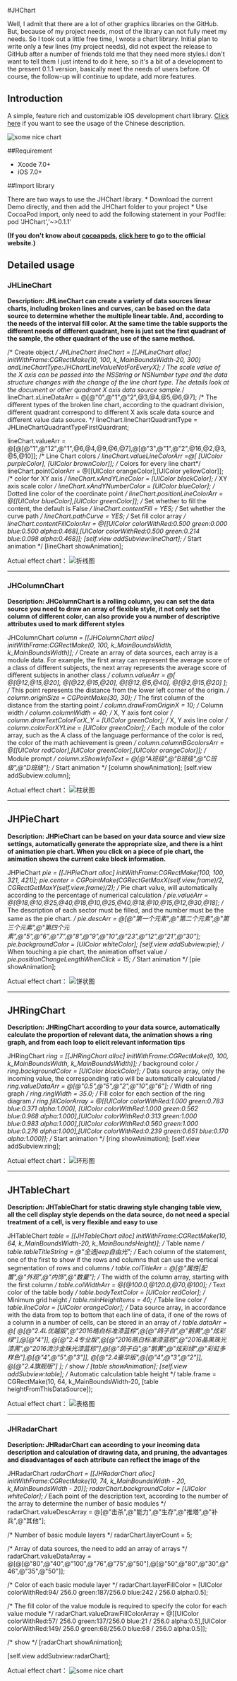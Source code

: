 #JHChart

Well, I admit that there are a lot of other graphics libraries on the GitHub. But, because of my project needs, most of the library can not fully meet my needs. So I took out a little free time, I wrote a chart library. Initial plan to write only a few lines (my project needs), did not expect the release to GitHub after a number of friends told me that they need more styles.I don't want to tell them I just intend to do it here, so it's a bit of a development to the present 0.1.1 version, basically meet the needs of users before. Of course, the follow-up will continue to update, add more features.


## Introduction
A simple, feature rich and customizable iOS development chart library.
[Click here](http://www.jianshu.com/p/a6a14fb2f567) if you want to see the usage of the Chinese description.

![some nice chart](https://raw.githubusercontent.com/China131/JHChart/master/JHChartDemo/GIFResource/look.gif) 

##Requirement
* Xcode 7.0+
* iOS 7.0+

##Import library

There are two ways to use the JHChart library.
* 
Download the current Demo directly, and then add the JHChart folder to your project
* 
Use CocoaPod import, only need to add the following statement in your Podfile:
pod 'JHChart','~>0.1.1'

**(If you don't know about [cocoapods](https://guides.cocoapods.org/), [click here](https://guides.cocoapods.org/) to go to the official website.)**
## Detailed usage

### JHLineChart
**Description: JHLineChart can create a variety of data sources linear charts, including broken lines and curves, can be based on the data source to determine whether the multiple linear table. And, according to the needs of the interval fill color. At the same time the table supports the different needs of different quadrant, here is just set the first quadrant of the sample, the other quadrant of the use of the same method.**

/*     Create object        */
JHLineChart *lineChart = [[JHLineChart alloc] initWithFrame:CGRectMake(10, 100, k_MainBoundsWidth-20, 300) andLineChartType:JHChartLineValueNotForEveryX];
/* The scale value of the X axis can be passed into the NSString or NSNumber type and the data structure changes with the change of the line chart type. The details look at the document or other quadrant X axis data source sample.*/
lineChart.xLineDataArr = @[@"0",@"1",@"2",@3,@4,@5,@6,@7];
/* The different types of the broken line chart, according to the quadrant division, different quadrant correspond to different X axis scale data source and different value data source. */
lineChart.lineChartQuadrantType = JHLineChartQuadrantTypeFirstQuardrant;

lineChart.valueArr = @[@[@"1",@"12",@"1",@6,@4,@9,@6,@7],@[@"3",@"1",@"2",@16,@2,@3,@5,@10]];
/* Line Chart colors */
lineChart.valueLineColorArr =@[ [UIColor purpleColor], [UIColor brownColor]];
/* Colors for every line chart*/
lineChart.pointColorArr = @[[UIColor orangeColor],[UIColor yellowColor]];
/* color for XY axis */
lineChart.xAndYLineColor = [UIColor blackColor];
/* XY axis scale color */
lineChart.xAndYNumberColor = [UIColor blueColor];
/* Dotted line color of the coordinate point */
lineChart.positionLineColorArr = @[[UIColor blueColor],[UIColor greenColor]];
/*        Set whether to fill the content, the default is False         */
lineChart.contentFill = YES;
/*        Set whether the curve path         */
lineChart.pathCurve = YES;
/*        Set fill color array         */
lineChart.contentFillColorArr = @[[UIColor colorWithRed:0.500 green:0.000 blue:0.500 alpha:0.468],[UIColor colorWithRed:0.500 green:0.214 blue:0.098 alpha:0.468]];
[self.view addSubview:lineChart];
/*       Start animation        */
[lineChart showAnimation];

Actual effect chart：
![折线图](https://raw.githubusercontent.com/China131/JHChart/master/JHChartDemo/GIFResource/折线图demo.png)     
***
### JHColumnChart
**Description: JHColumnChart is a rolling column, you can set the data source you need to draw an array of flexible style, it not only set the column of different color, can also provide you a number of descriptive attributes used to mark different styles**


JHColumnChart *column = [[JHColumnChart alloc] initWithFrame:CGRectMake(0, 100, k_MainBoundsWidth, k_MainBoundsWidth)];
/*        Create an array of data sources, each array is a module data. For example, the first array can represent the average score of a class of different subjects, the next array represents the average score of different subjects in another class        */
column.valueArr = @[
@[@12,@15,@20],
@[@22,@15,@20],
@[@12,@5,@40],
@[@2,@15,@20]
];
/*       This point represents the distance from the lower left corner of the origin.         */
column.originSize = CGPointMake(30, 30);
/*    The first column of the distance from the starting point     */
column.drawFromOriginX = 10;
/*        Column width         */
column.columnWidth = 40;
/*        X, Y axis font color         */
column.drawTextColorForX_Y = [UIColor greenColor];
/*        X, Y axis line color         */
column.colorForXYLine = [UIColor greenColor];
/*    Each module of the color array, such as the A class of the language performance of the color is red, the color of the math achievement is green     */
column.columnBGcolorsArr = @[[UIColor redColor],[UIColor greenColor],[UIColor orangeColor]];
/*        Module prompt         */
column.xShowInfoText = @[@"A班级",@"B班级",@"C班级",@"D班级"];
/*       Start animation        */
[column showAnimation];
[self.view addSubview:column];

Actual effect chart：
![柱状图](https://raw.githubusercontent.com/China131/JHChart/master/JHChartDemo/GIFResource/柱状图demo.gif)
***
## JHPieChart
**Description: JHPieChart can be based on your data source and view size settings, automatically generate the appropriate size, and there is a hint of animation pie chart. When you click on a piece of pie chart, the animation shows the current cake block information.**

JHPieChart *pie = [[JHPieChart alloc] initWithFrame:CGRectMake(100, 100, 321, 421)];
pie.center = CGPointMake(CGRectGetMaxX(self.view.frame)/2, CGRectGetMaxY(self.view.frame)/2);
/* Pie chart value, will automatically according to the percentage of numerical calculation */
pie.valueArr = @[@18,@10,@25,@40,@18,@10,@25,@40,@18,@10,@15,@12,@30,@18];
/* The description of each sector must be filled, and the number must be the same as the pie chart. */
pie.descArr = @[@"第一个元素",@"第二个元素",@"第三个元素",@"第四个元素",@"5",@"6",@"7",@"8",@"9",@"10",@"23",@"12",@"21",@"30"];
pie.backgroundColor = [UIColor whiteColor];
[self.view addSubview:pie];
/*    When touching a pie chart, the animation offset value     */
pie.positionChangeLengthWhenClick = 15;
/*        Start animation         */
[pie showAnimation];

Actual effect chart：
![饼状图](https://raw.githubusercontent.com/China131/JHChart/master/JHChartDemo/GIFResource/饼状图demo.gif)
***
## JHRingChart
**Description: JHRingChart according to your data source, automatically calculate the proportion of relevant data, the animation shows a ring graph, and from each loop to elicit relevant information tips**

JHRingChart *ring = [[JHRingChart alloc] initWithFrame:CGRectMake(0, 100, k_MainBoundsWidth, k_MainBoundsWidth)];
/*        background color         */
ring.backgroundColor = [UIColor blackColor];
/*        Data source array, only the incoming value, the corresponding ratio will be automatically calculated         */
ring.valueDataArr = @[@"0.5",@"5",@"2",@"10",@"6"];
/*         Width of ring graph        */
ring.ringWidth = 35.0;
/*        Fill color for each section of the ring diagram         */
ring.fillColorArray = @[[UIColor colorWithRed:1.000 green:0.783 blue:0.371 alpha:1.000], [UIColor colorWithRed:1.000 green:0.562 blue:0.968 alpha:1.000],[UIColor colorWithRed:0.313 green:1.000 blue:0.983 alpha:1.000],[UIColor colorWithRed:0.560 green:1.000 blue:0.276 alpha:1.000],[UIColor colorWithRed:0.239 green:0.651 blue:0.170 alpha:1.000]];
/*        Start animation             */
[ring showAnimation];
[self.view addSubview:ring];

Actual effect chart：
![环形图](https://raw.githubusercontent.com/China131/JHChart/master/JHChartDemo/GIFResource/环状图demo.gif)
***
## JHTableChart
**Description: JHTableChart for static drawing style changing table view, all the cell display style depends on the data source, do not need a special treatment of a cell, is very flexible and easy to use**

JHTableChart *table = [[JHTableChart alloc] initWithFrame:CGRectMake(10, 64, k_MainBoundsWidth-20, k_MainBoundsHeight)];
/*       Table name         */
table.tableTitleString = @"全选jeep自由光";
/*        Each column of the statement, one of the first to show if the rows and columns that can use the vertical segmentation of rows and columns         */
table.colTitleArr = @[@"属性|配置",@"外观",@"内饰",@"数量"];
/*        The width of the column array, starting with the first column         */
table.colWidthArr = @[@100.0,@120.0,@70,@100];
/*        Text color of the table body         */
table.bodyTextColor = [UIColor redColor];
/*        Minimum grid height         */
table.minHeightItems = 40;
/*        Table line color         */
table.lineColor = [UIColor orangeColor];
/*       Data source array, in accordance with the data from top to bottom that each line of data, if one of the rows of a column in a number of cells, can be stored in an array of         */
table.dataArr = @[
@[@"2.4L优越版",@"2016皓白标准漆蓝棕",@[@"鸽子白",@"鹅黄",@"炫彩绿"],@[@"4"]],
@[@"2.4专业版",@[@"2016皓白标准漆蓝棕",@"2016晶黑珠光漆黑",@"2016流沙金珠光漆蓝棕"],@[@"鸽子白",@"鹅黄",@"炫彩绿",@"彩虹多样色"],@[@"4",@"5",@"3"]],
@[@"2.4豪华版",@[@"4",@"3",@"2"]],
@[@"2.4旗舰版"]
];
/*        show                            */
[table showAnimation];
[self.view addSubview:table];
/*        Automatic calculation table height        */
table.frame = CGRectMake(10, 64, k_MainBoundsWidth-20, [table heightFromThisDataSource]);

Actual effect chart：
![表格图](https://raw.githubusercontent.com/China131/JHChart/master/JHChartDemo/GIFResource/table1.png)
***
### JHRadarChart
**Description: JHRadarChart can according to your incoming data description and calculation of drawing data, and pruning, the advantages and disadvantages of each attribute can reflect the image of the**

JHRadarChart *radarChart = [[JHRadarChart alloc] initWithFrame:CGRectMake(10, 74, k_MainBoundsWidth - 20, k_MainBoundsWidth - 20)];
radarChart.backgroundColor = [UIColor whiteColor];
/*       Each point of the description text, according to the number of the array to determine the number of basic modules         */
radarChart.valueDescArray = @[@"击杀",@"能力",@"生存",@"推塔",@"补兵",@"其他"];

/*         Number of basic module layers        */
radarChart.layerCount = 5;

/*        Array of data sources, the need to add an array of arrays         */
radarChart.valueDataArray = @[@[@"80",@"40",@"100",@"76",@"75",@"50"],@[@"50",@"80",@"30",@"46",@"35",@"50"]];

/*        Color of each basic module layer         */
radarChart.layerFillColor = [UIColor colorWithRed:94/ 256.0 green:187/256.0 blue:242 / 256.0 alpha:0.5];

/*        The fill color of the value module is required to specify the color for each value module         */
radarChart.valueDrawFillColorArray = @[[UIColor colorWithRed:57/ 256.0 green:137/256.0 blue:21 / 256.0 alpha:0.5],[UIColor colorWithRed:149/ 256.0 green:68/256.0 blue:68 / 256.0 alpha:0.5]];

/*       show        */
[radarChart showAnimation];

[self.view addSubview:radarChart];

Actual effect chart：
![some nice chart](https://raw.githubusercontent.com/China131/JHChart/master/JHChartDemo/GIFResource/雷达图demo.png) 
